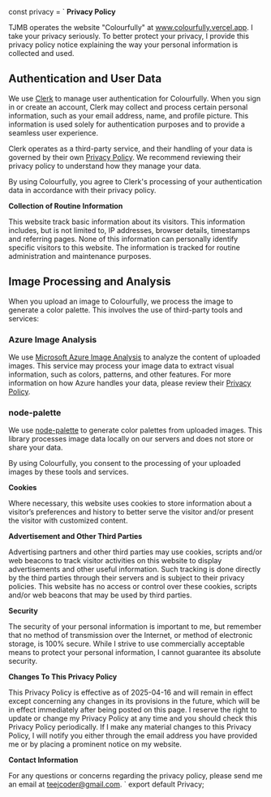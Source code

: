 const privacy = `
**Privacy Policy**

TJMB operates the website "Colourfully" at www.colourfully.vercel.app. I take your privacy seriously. To better protect your privacy, I provide this privacy policy notice explaining the way your personal information is collected and used.

## Authentication and User Data

We use [Clerk](https://clerk.dev) to manage user authentication for Colourfully. When you sign in or create an account, Clerk may collect and process certain personal information, such as your email address, name, and profile picture. This information is used solely for authentication purposes and to provide a seamless user experience.

Clerk operates as a third-party service, and their handling of your data is governed by their own [Privacy Policy](https://clerk.dev/privacy). We recommend reviewing their privacy policy to understand how they manage your data.

By using Colourfully, you agree to Clerk's processing of your authentication data in accordance with their privacy policy.

**Collection of Routine Information**

This website track basic information about its visitors. This information includes, but is not limited to, IP addresses, browser details, timestamps and referring pages. None of this information can personally identify specific visitors to this website. The information is tracked for routine administration and maintenance purposes.

## Image Processing and Analysis

When you upload an image to Colourfully, we process the image to generate a color palette. This involves the use of third-party tools and services:

### Azure Image Analysis

We use [Microsoft Azure Image Analysis](https://azure.microsoft.com/en-us/services/cognitive-services/computer-vision/) to analyze the content of uploaded images. This service may process your image data to extract visual information, such as colors, patterns, and other features. For more information on how Azure handles your data, please review their [Privacy Policy](https://privacy.microsoft.com/).

### node-palette

We use [node-palette](https://github.com/Meodai/node-palette) to generate color palettes from uploaded images. This library processes image data locally on our servers and does not store or share your data.

By using Colourfully, you consent to the processing of your uploaded images by these tools and services.

**Cookies**

Where necessary, this website uses cookies to store information about a visitor’s preferences and history to better serve the visitor and/or present the visitor with customized content.

**Advertisement and Other Third Parties**

Advertising partners and other third parties may use cookies, scripts and/or web beacons to track visitor activities on this website to display advertisements and other useful information. Such tracking is done directly by the third parties through their servers and is subject to their privacy policies. This website has no access or control over these cookies, scripts and/or web beacons that may be used by third parties.

**Security**

The security of your personal information is important to me, but remember that no method of transmission over the Internet, or method of electronic storage, is 100% secure. While I strive to use commercially acceptable means to protect your personal information, I cannot guarantee its absolute security.

**Changes To This Privacy Policy**

This Privacy Policy is effective as of 2025-04-16 and will remain in effect except concerning any changes in its provisions in the future, which will be in effect immediately after being posted on this page. I reserve the right to update or change my Privacy Policy at any time and you should check this Privacy Policy periodically. If I make any material changes to this Privacy Policy, I will notify you either through the email address you have provided me or by placing a prominent notice on my website.

**Contact Information**

For any questions or concerns regarding the privacy policy, please send me an email at [teejcoder@gmail.com](mailto:teejcoder@gmail.com).
`
export default Privacy;